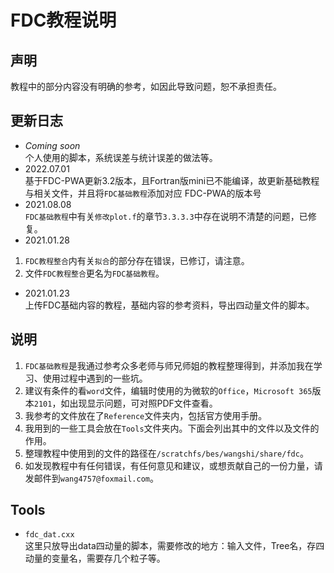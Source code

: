 # FDC教程说明  
## 声明  
教程中的部分内容没有明确的参考，如因此导致问题，恕不承担责任。  
## 更新日志  
- *Coming soon*  
个人使用的脚本，系统误差与统计误差的做法等。  
- 2022.07.01  
基于FDC-PWA更新3.2版本，且Fortran版mini已不能编译，故更新基础教程与相关文件，并且将`FDC基础教程`添加对应
FDC-PWA的版本号 
- 2021.08.08  
`FDC基础教程`中有关`修改plot.f`的章节`3.3.3.3`中存在说明不清楚的问题，已修复。  
- 2021.01.28  
1. `FDC教程整合`内有关`拟合`的部分存在错误，已修订，请注意。  
2. 文件`FDC教程整合`更名为`FDC基础教程`。  
- 2021.01.23  
上传FDC基础内容的教程，基础内容的参考资料，导出四动量文件的脚本。  
## 说明  
1. `FDC基础教程`是我通过参考众多老师与师兄师姐的教程整理得到，并添加我在学习、使用过程中遇到的一些坑。  
2. 建议有条件的看`word`文件，编辑时使用的为微软的`Office`，`Microsoft 365`版本`2101`，如出现显示问题，可对照PDF文件查看。  
3. 我参考的文件放在了`Reference`文件夹内，包括官方使用手册。  
4. 我用到的一些工具会放在`Tools`文件夹内。下面会列出其中的文件以及文件的作用。  
5. 整理教程中使用到的文件的路径在`/scratchfs/bes/wangshi/share/fdc`。  
6. 如发现教程中有任何错误，有任何意见和建议，或想贡献自己的一份力量，请发邮件到`wang4757@foxmail.com`。  
## Tools  
- `fdc_dat.cxx`  
这里只放导出data四动量的脚本，需要修改的地方：输入文件，Tree名，存四动量的变量名，需要存几个粒子等。  